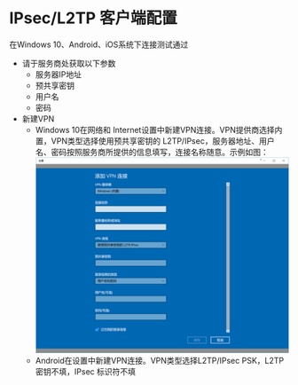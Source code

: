 # IPsec/L2TP 客户端配置

在Windows 10、Android、iOS系统下连接测试通过

* 请于服务商处获取以下参数
  * 服务器IP地址
  * 预共享密钥
  * 用户名
  * 密码
* 新建VPN
  * Windows 10在网络和 Internet设置中新建VPN连接。VPN提供商选择内置，VPN类型选择使用预共享密钥的 L2TP/IPsec，服务器地址、用户名、密码按照服务商所提供的信息填写，连接名称随意。示例如图：![](/assets/import4.png)
  * Android在设置中新建VPN连接。VPN类型选择L2TP/IPsec PSK，L2TP 密钥不填，IPsec 标识符不填



